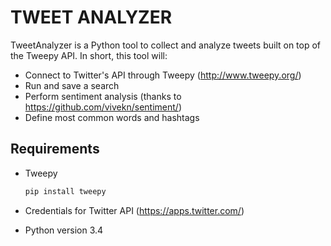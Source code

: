 TWEET ANALYZER
==========================

TweetAnalyzer is a Python tool to collect and analyze tweets built on top of the Tweepy API. 
In short, this tool will:
- Connect to Twitter's API through Tweepy (http://www.tweepy.org/)
- Run and save a search
- Perform sentiment analysis (thanks to https://github.com/vivekn/sentiment/)
- Define most common words and hashtags

## Requirements ##
- Tweepy

    ```bash
    pip install tweepy
    ```

- Credentials for Twitter API (https://apps.twitter.com/)
- Python version 3.4

